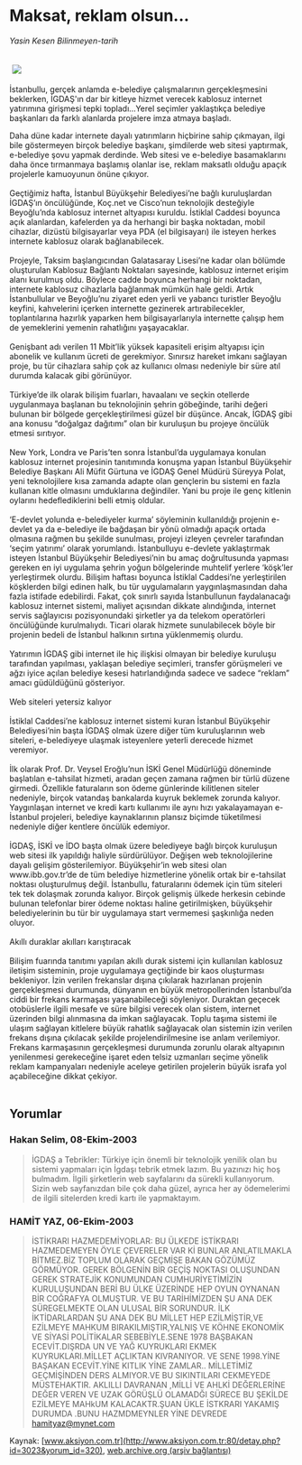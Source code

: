 # Maksat, reklam olsun...

*Yasin Kesen Bilinmeyen-tarih*

<div>
 <font>
  <img border="0" height="1" src="/web/20031103231202im_/http://www.aksiyon.com.tr/images/blank.gif"/>
 </font>
 <font class="content">
  <p>
   <img border="0" hspace="5" src="http://web.archive.org/web/20031103231202im_/http://www.aksiyon.com.tr/resim/460/76.jpg" vspace="5"/>
  </p>
 </font>
 <font class="content">
  İstanbullu, gerçek anlamda e-belediye çalışmalarının gerçekleşmesini beklerken, İGDAŞ'ın dar bir kitleye hizmet verecek kablosuz internet yatırımına girişmesi tepki topladı...Yerel seçimler yaklaştıkça belediye başkanları da farklı alanlarda projelere imza atmaya başladı.
 </font>
 <p>
  <font class="content">
   Daha düne kadar internete dayalı yatırımların hiçbirine sahip çıkmayan, ilgi bile göstermeyen birçok belediye başkanı, şimdilerde web sitesi yaptırmak, e-belediye şovu yapmak derdinde. Web sitesi ve e-belediye basamaklarını daha önce tırmanmaya başlamış olanlar ise, reklam maksatlı olduğu apaçık projelerle kamuoyunun önüne çıkıyor.
   <br/>
   <br/>
   Geçtiğimiz hafta, İstanbul Büyükşehir Belediyesi’ne bağlı kuruluşlardan İGDAŞ’ın öncülüğünde, Koç.net ve Cisco’nun teknolojik desteğiyle Beyoğlu’nda kablosuz internet altyapısı kuruldu. İstiklal Caddesi boyunca açık alanlardan, kafelerden ya da herhangi bir başka noktadan, mobil cihazlar, dizüstü bilgisayarlar veya PDA (el bilgisayarı) ile isteyen herkes internete kablosuz olarak bağlanabilecek.
   <br/>
   <br/>
   Projeyle, Taksim başlangıcından Galatasaray Lisesi’ne kadar olan bölümde oluşturulan Kablosuz Bağlantı Noktaları sayesinde, kablosuz internet erişim alanı kurulmuş oldu. Böylece cadde boyunca herhangi bir noktadan, internete kablosuz cihazlarla bağlanmak mümkün hale geldi. Artık İstanbullular ve Beyoğlu’nu ziyaret eden yerli ve yabancı turistler Beyoğlu keyfini, kahvelerini içerken internette gezinerek artırabilecekler, toplantılarına hazırlık yaparken hem bilgisayarlarıyla internette çalışıp hem de yemeklerini yemenin rahatlığını yaşayacaklar.
   <br/>
   <br/>
   Genişbant adı verilen 11 Mbit’lik yüksek kapasiteli erişim altyapısı için abonelik ve kullanım ücreti de gerekmiyor. Sınırsız hareket imkanı sağlayan proje, bu tür cihazlara sahip çok az kullanıcı olması nedeniyle bir süre atıl durumda kalacak gibi görünüyor.
   <br/>
   <br/>
   Türkiye’de ilk olarak bilişim fuarları, havaalanı ve seçkin otellerde uygulanmaya başlanan bu teknolojinin şehrin göbeğinde, tarihi değeri bulunan bir bölgede gerçekleştirilmesi güzel bir düşünce. Ancak, İGDAŞ gibi ana konusu “doğalgaz dağıtımı” olan bir kuruluşun bu projeye öncülük etmesi sırıtıyor.
   <br/>
   <br/>
   New York, Londra ve Paris’ten sonra İstanbul’da uygulamaya konulan kablosuz internet projesinin tanıtımında konuşma yapan İstanbul Büyükşehir Belediye Başkanı Ali Müfit Gürtuna ve İGDAŞ Genel Müdürü Süreyya Polat, yeni teknolojilere kısa zamanda adapte olan gençlerin bu sistemi en fazla kullanan kitle olmasını umduklarına değindiler. Yani bu proje ile genç kitlenin oylarını hedeflediklerini belli etmiş oldular.
   <br/>
   <br/>
   ‘E-devlet yolunda e-belediyeler kurma’ söyleminin kullanıldığı projenin e-devlet ya da e-belediye ile bağdaşan bir yönü olmadığı apaçık ortada olmasına rağmen bu şekilde sunulması, projeyi izleyen çevreler tarafından ‘seçim yatırımı’ olarak yorumlandı. İstanbulluyu e-devlete yaklaştırmak isteyen İstanbul Büyükşehir Belediyesi’nin bu amaç doğrultusunda yapması gereken en iyi uygulama şehrin yoğun bölgelerinde muhtelif yerlere ‘köşk’ler yerleştirmek olurdu. Bilişim haftası boyunca İstiklal Caddesi’ne yerleştirilen köşklerden bilgi edinen halk, bu tür uygulamaların yaygınlaşmasından daha fazla istifade edebilirdi. Fakat, çok sınırlı sayıda İstanbullunun faydalanacağı kablosuz internet sistemi, maliyet açısından dikkate alındığında, internet servis sağlayıcısı pozisyonundaki şirketler ya da telekom operatörleri öncülüğünde kurulmalıydı. Ticari olarak hizmete sunulabilecek böyle bir projenin bedeli de İstanbul halkının sırtına yüklenmemiş olurdu.
   <br/>
   <br/>
   Yatırımın İGDAŞ gibi internet ile hiç ilişkisi olmayan bir belediye kuruluşu tarafından yapılması, yaklaşan belediye seçimleri, transfer görüşmeleri ve ağzı iyice açılan belediye kesesi hatırlandığında sadece ve sadece “reklam” amacı güdüldüğünü gösteriyor.
   <br/>
   <br/>
   Web siteleri yetersiz kalıyor
   <br/>
   <br/>
   İstiklal Caddesi’ne kablosuz internet sistemi kuran İstanbul Büyükşehir Belediyesi’nin başta İGDAŞ olmak üzere diğer tüm kuruluşlarının web siteleri, e-belediyeye ulaşmak isteyenlere yeterli derecede hizmet veremiyor.
   <br/>
   <br/>
   İlk olarak Prof. Dr. Veysel Eroğlu’nun İSKİ Genel Müdürlüğü döneminde başlatılan e-tahsilat hizmeti, aradan geçen zamana rağmen bir türlü düzene girmedi. Özellikle faturaların son ödeme günlerinde kilitlenen siteler nedeniyle, birçok vatandaş bankalarda kuyruk beklemek zorunda kalıyor. Yaygınlaşan internet ve kredi kartı kullanımı ile aynı hızı yakalayamayan e-İstanbul projeleri, belediye kaynaklarının plansız biçimde tüketilmesi nedeniyle diğer kentlere öncülük edemiyor.
   <br/>
   <br/>
   İGDAŞ, İSKİ ve İDO başta olmak üzere belediyeye bağlı birçok kuruluşun web sitesi ilk yapıldığı haliyle sürdürülüyor. Değişen web teknolojilerine dayalı gelişim gösterilemiyor. Büyükşehir’in web sitesi olan www.ibb.gov.tr’de de tüm belediye hizmetlerine yönelik ortak bir e-tahsilat noktası oluşturulmuş değil. İstanbullu, faturalarını ödemek için tüm siteleri tek tek dolaşmak zorunda kalıyor. Birçok gelişmiş ülkede herkesin cebinde bulunan telefonlar birer ödeme noktası haline getirilmişken, büyükşehir belediyelerinin bu tür bir uygulamaya start vermemesi şaşkınlığa neden oluyor.
   <br/>
   <br/>
   Akıllı duraklar akılları karıştıracak
   <br/>
   <br/>
   Bilişim fuarında tanıtımı yapılan akıllı durak sistemi için kullanılan kablosuz iletişim sisteminin, proje uygulamaya geçtiğinde bir kaos oluşturması bekleniyor. İzin verilen frekanslar dışına çıkılarak hazırlanan projenin gerçekleşmesi durumunda, dünyanın en büyük metropollerinden İstanbul’da ciddi bir frekans karmaşası yaşanabileceği söyleniyor. Duraktan geçecek otobüslerle ilgili mesafe ve süre bilgisi verecek olan sistem, internet üzerinden bilgi alınmasına da imkan sağlayacak. Toplu taşıma sistemi ile ulaşım sağlayan kitlelere büyük rahatlık sağlayacak olan sistemin izin verilen frekans dışına çıkılacak şekilde projelendirilmesine ise anlam verilemiyor. Frekans karmaşasının gerçekleşmesi durumunda zorunlu olarak altyapının yenilenmesi gerekeceğine işaret eden telsiz uzmanları seçime yönelik reklam kampanyaları nedeniyle aceleye getirilen projelerin büyük israfa yol açabileceğine dikkat çekiyor.
   <br/>
   <br/>
  </font>
 </p>
</div>


## Yorumlar

### Hakan Selim, 08-Ekim-2003
> İGDAŞ a Tebrikler: 
> Türkiye için önemli bir teknolojik yenilik olan bu sistemi yapmaları için İgdaşı tebrik etmek lazım. Bu yazınızı hiç hoş bulmadım. İlgili şirketlerin web sayfalarını da sürekli kullanıyorum. Sizin web sayfanızdan bile çok daha güzel, ayrıca her ay ödemelerimi de ilgili sitelerden kredi kartı ile yapmaktayım.

### HAMİT YAZ, 06-Ekim-2003
> İSTİKRARI HAZMEDEMİYORLAR: 
> BU ÜLKEDE  İSTİKRARI HAZMEDEMEYEN ÖYLE ÇEVERELER VAR Kİ BUNLAR ANLATILMAKLA BİTMEZ.BİZ TOPLUM OLARAK GEÇMİŞE BAKAN GÖZÜMÜZ  GÖRMÜYOR. GEREK BÖLGENİN BİR GEÇİŞ NOKTASI OLUŞUNDAN GEREK STRATEJİK KONUMUNDAN CUMHURİYETİMİZİN KURULUŞUNDAN BERİ BU ÜLKE ÜZERİNDE HEP OYUN OYNANAN BİR COĞRAFYA OLMUŞTUR. VE BU TARİHİMİZDEN ŞU ANA DEK SÜREGELMEKTE OLAN ULUSAL BİR SORUNDUR. İLK İKTİDARLARDAN ŞU ANA DEK BU MİLLET HEP EZİLMİŞTİR,VE EZİLMEYE MAHKUM BIRAKILMIŞTIR,YALNIŞ VE KÖHNE EKONOMİK VE SİYASİ POLİTİKALAR SEBEBİYLE.SENE 1978 BAŞBAKAN ECEVİT.DIŞRDA UN VE YAĞ KUYRUKLARI EKMEK KUYRUKLARI.MİLLET AÇLIKTAN KIVRANIYOR. VE SENE 1998.YİNE BAŞAKAN ECEVİT.YİNE KITLIK YİNE ZAMLAR.. MİLLETİMİZ GEÇMİŞİNDEN DERS ALMIYOR.VE BU SIKINTILARI CEKMEYEDE MÜSTEHAKTIR. AKLILLI DAVRANAN ,MİLLİ VE AHLKİ DEĞERLERİNE DEĞER VEREN VE UZAK GÖRÜŞLÜ OLAMADĞI SÜRECE BU ŞEKİLDE EZİLMEYE MAHkUM KALACAKTR.ŞUAN ÜKLE İSTKRARI YAKAMIŞ DURUMDA .BUNU HAZMDMEYNLER YİNE DEVREDE hamityaz@mynet.com

Kaynak: [www.aksiyon.com.tr](http://www.aksiyon.com.tr:80/detay.php?id=3023&yorum_id=320), [web.archive.org (arşiv bağlantısı)](http://web.archive.org/web/20031103231202/http://www.aksiyon.com.tr:80/detay.php?id=3023&yorum_id=320)
